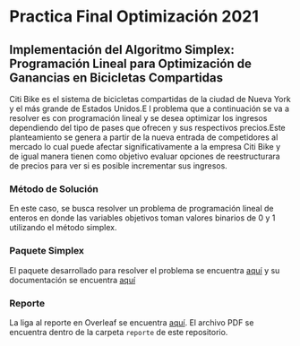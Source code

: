 # Practica Final Optimización 2021

## Implementación del Algoritmo Simplex: Programación Lineal para Optimización de Ganancias en Bicicletas Compartidas

Citi Bike es el sistema de bicicletas compartidas de la ciudad de Nueva York y el más grande de Estados Unidos.E l problema que a continuación se va a resolver es con programación lineal  y se desea optimizar los ingresos dependiendo del tipo de pases que ofrecen y sus respectivos precios.Este planteamiento se genera a partir de la nueva entrada de competidores al mercado lo cual puede afectar significativamente a la empresa Citi Bike y de igual manera tienen como objetivo evaluar opciones de reestructurara de precios para ver si es posible incrementar sus ingresos.

### Método de Solución

En este caso, se busca resolver un problema de programación lineal de enteros en donde las variables objetivos toman valores binarios de $0$ y $1$ utilizando el método simplex. 

### Paquete Simplex

El paquete desarrollado para resolver el problema se encuentra [aquí](https://github.com/optimizacion-2-2021-1-gh-classroom/practica-1-segunda-parte-yefovar) y su documentación se encuentra [aquí](https://optimizacion-2-2021-1-gh-classroom.github.io/practica-1-segunda-parte-yefovar/index.html#)

### Reporte

La liga al reporte en Overleaf se encuentra [aquí](https://www.overleaf.com/read/mrqyqwnzksdb). El archivo PDF se encuentra dentro de la carpeta `reporte` de este repositorio. 


